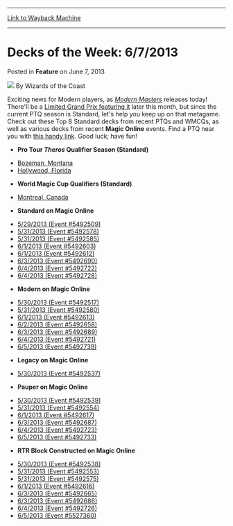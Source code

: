 
---
[Link to Wayback Machine](https://web.archive.org/web/20220125152916/https://magic.wizards.com/en/articles/archive/feature/decks-week-672013-2013-06-07)

[_metadata_:author]:- "Wizards of the Coast"
[_metadata_:description]:- "Exciting news for Modern players, as Modern Masters releases today! There'll be a Limited Grand Prix featuring it later this month, but since the current PTQ season is Standard, let's help you keep up on that metagame. Check out these Top 8 Standard decks from recent PTQs and WMCQs, as well as various decks from recent Magic Online events. Find a PTQ near you with this handy"
[_metadata_:generator]:- "Drupal 7 (http://drupal.org)"
[_metadata_:node]:- "597286"
[_metadata_:publish_date]:- "2013-06-07"
[_metadata_:source]:- "div-main-content"
[_metadata_:title]:- "Decks of the Week: 6/7/2013"
[_metadata_:wayback_capture_timestamp]:- "2022-01-25 15:29:16"
[_metadata_:wayback_raw_url]:- "https://web.archive.org/web/20220125152916id_/https://magic.wizards.com/en/articles/archive/feature/decks-week-672013-2013-06-07"
[_metadata_:wayback_url]:- "https://magic.wizards.com/en/articles/archive/feature/decks-week-672013-2013-06-07"
---


Decks of the Week: 6/7/2013
===========================



 Posted in **Feature**
 on June 7, 2013 






![](https://media.magic.wizards.com/styles/auth_small/public/images/person/wizards_author.jpg)
By Wizards of the Coast












Exciting news for Modern players, as *[Modern Masters](http://www.wizards.com/magic/tcg/productarticle.aspx?x=mtg/tcg/modernmasters/productinfo)* releases today! There'll be a [Limited Grand Prix featuring it](http://www.wizards.com/magic/tcg/events.aspx?x=mtg/event/grandprix/lasvegas13) later this month, but since the current PTQ season is Standard, let's help you keep up on that metagame. Check out these Top 8 Standard decks from recent PTQs and WMCQs, as well as various decks from recent **Magic Online** events. Find a PTQ near you with [this handy link](http://www.wizards.com/Magic/TCG/Events.aspx?x=mtg/event/protour/qualifierlist#theros). Good luck; have fun! 


* **Pro Tour *Theros* Qualifier Season (Standard)**
+ [Bozeman, Montana](/en/articles/archive/event-coverage/pro-tour-theros-qualifier-season-top-8-standard-decklists-2013-06-06)
+ [Hollywood, Florida](/en/articles/archive/event-coverage/pro-tour-theros-qualifier-season-top-8-standard-decklists-2013-06--1)
* **World Magic Cup Qualifiers (Standard)**
+ [Montreal, Canada](http://archive.wizards.com/magic/magazine/events.aspx?x=mtg/daily/eventcoverage/wmc/qualifiers/0601montreal)
* **Standard on Magic Online**
+ [5/29/2013 (Event #5492509)](http://archive.wizards.com/Magic/Digital/MagicOnlineTourn.aspx?x=mtg/digital/magiconline/tourn/5492509)
+ [5/31/2013 (Event #5492578)](http://archive.wizards.com/Magic/Digital/MagicOnlineTourn.aspx?x=mtg/digital/magiconline/tourn/5492578)
+ [5/31/2013 (Event #5492585)](http://archive.wizards.com/Magic/Digital/MagicOnlineTourn.aspx?x=mtg/digital/magiconline/tourn/5492585)
+ [6/1/2013 (Event #5492603)](http://archive.wizards.com/Magic/Digital/MagicOnlineTourn.aspx?x=mtg/digital/magiconline/tourn/5492603)
+ [6/1/2013 (Event #5492612)](http://archive.wizards.com/Magic/Digital/MagicOnlineTourn.aspx?x=mtg/digital/magiconline/tourn/5492612)
+ [6/3/2013 (Event #5492690)](http://archive.wizards.com/Magic/Digital/MagicOnlineTourn.aspx?x=mtg/digital/magiconline/tourn/5492690)
+ [6/4/2013 (Event #5492722)](http://archive.wizards.com/Magic/Digital/MagicOnlineTourn.aspx?x=mtg/digital/magiconline/tourn/5492722)
+ [6/4/2013 (Event #5492728)](http://archive.wizards.com/Magic/Digital/MagicOnlineTourn.aspx?x=mtg/digital/magiconline/tourn/5492728)
* **Modern on Magic Online**
+ [5/30/2013 (Event #5492517)](http://archive.wizards.com/Magic/Digital/MagicOnlineTourn.aspx?x=mtg/digital/magiconline/tourn/5492517)
+ [5/31/2013 (Event #5492580)](http://archive.wizards.com/Magic/Digital/MagicOnlineTourn.aspx?x=mtg/digital/magiconline/tourn/5492580)
+ [6/1/2013 (Event #5492613)](http://archive.wizards.com/Magic/Digital/MagicOnlineTourn.aspx?x=mtg/digital/magiconline/tourn/5492613)
+ [6/2/2013 (Event #5492658)](http://archive.wizards.com/Magic/Digital/MagicOnlineTourn.aspx?x=mtg/digital/magiconline/tourn/5492658)
+ [6/3/2013 (Event #5492689)](http://archive.wizards.com/Magic/Digital/MagicOnlineTourn.aspx?x=mtg/digital/magiconline/tourn/5492689)
+ [6/4/2013 (Event #5492721)](http://archive.wizards.com/Magic/Digital/MagicOnlineTourn.aspx?x=mtg/digital/magiconline/tourn/5492721)
+ [6/5/2013 (Event #5492739)](http://archive.wizards.com/Magic/Digital/MagicOnlineTourn.aspx?x=mtg/digital/magiconline/tourn/5492739)
* **Legacy on Magic Online**
+ [5/30/2013 (Event #5492537)](http://archive.wizards.com/Magic/Digital/MagicOnlineTourn.aspx?x=mtg/digital/magiconline/tourn/5492537)
* **Pauper on Magic Online**
+ [5/30/2013 (Event #5492539)](http://archive.wizards.com/Magic/Digital/MagicOnlineTourn.aspx?x=mtg/digital/magiconline/tourn/5492539)
+ [5/31/2013 (Event #5492554)](http://archive.wizards.com/Magic/Digital/MagicOnlineTourn.aspx?x=mtg/digital/magiconline/tourn/5492554)
+ [6/1/2013 (Event #5492617)](http://archive.wizards.com/Magic/Digital/MagicOnlineTourn.aspx?x=mtg/digital/magiconline/tourn/5492617)
+ [6/3/2013 (Event #5492687)](http://archive.wizards.com/Magic/Digital/MagicOnlineTourn.aspx?x=mtg/digital/magiconline/tourn/5492687)
+ [6/4/2013 (Event #5492723)](http://archive.wizards.com/Magic/Digital/MagicOnlineTourn.aspx?x=mtg/digital/magiconline/tourn/5492723)
+ [6/5/2013 (Event #5492733)](http://archive.wizards.com/Magic/Digital/MagicOnlineTourn.aspx?x=mtg/digital/magiconline/tourn/5492733)
* **RTR Block Constructed on Magic Online**
+ [5/30/2013 (Event #5492538)](http://archive.wizards.com/Magic/Digital/MagicOnlineTourn.aspx?x=mtg/digital/magiconline/tourn/5492538)
+ [5/31/2013 (Event #5492553)](http://archive.wizards.com/Magic/Digital/MagicOnlineTourn.aspx?x=mtg/digital/magiconline/tourn/5492553)
+ [5/31/2013 (Event #5492575)](http://archive.wizards.com/Magic/Digital/MagicOnlineTourn.aspx?x=mtg/digital/magiconline/tourn/5492575)
+ [6/1/2013 (Event #5492616)](http://archive.wizards.com/Magic/Digital/MagicOnlineTourn.aspx?x=mtg/digital/magiconline/tourn/5492616)
+ [6/3/2013 (Event #5492665)](http://archive.wizards.com/Magic/Digital/MagicOnlineTourn.aspx?x=mtg/digital/magiconline/tourn/5492665)
+ [6/3/2013 (Event #5492686)](http://archive.wizards.com/Magic/Digital/MagicOnlineTourn.aspx?x=mtg/digital/magiconline/tourn/5492686)
+ [6/4/2013 (Event #5492726)](http://archive.wizards.com/Magic/Digital/MagicOnlineTourn.aspx?x=mtg/digital/magiconline/tourn/5492726)
+ [6/5/2013 (Event #5527360)](http://archive.wizards.com/Magic/Digital/MagicOnlineTourn.aspx?x=mtg/digital/magiconline/tourn/5527360)






